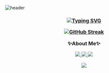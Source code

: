 <!-- Header Content -->
![header](https://capsule-render.vercel.app/api?type=soft&color=gradient&customColorList=27&height=200&section=header&text=TaeJin%20Kim&fontSize=90&fontAlign=50&fontAlignY=40&desc=AI%20developer&descSize=30&descAlignY=75&animation=fadeIn)

  <h3 align="center"><a href="https://git.io/typing-svg"><img src="https://readme-typing-svg.herokuapp.com?font=Fira+Code&pause=1000&center=true&vCenter=true&random=false&width=600&lines=%F0%9F%91%8B+Hello+World!+This+is+Tae+Jin+Kim!" alt="Typing SVG" /></a>

[![GitHub Streak](https://streak-stats.demolab.com?user=jjarajjara&theme=dark&hide_border=true)](https://git.io/streak-stats)

<p align="center">
✨About Me✨

<p align="center">
</a>
    <a href="https://www.instagram.com/taejinjinjarraaa/">
    <img src="https://img.shields.io/badge/follow_Private_Instagram-E4405F?style=social&logo=Instagram&link=https://www.instagram.com/"/>
    <a href="https://www.instagram.com/dev.jjara//">
    <img src="https://img.shields.io/badge/follow_dev_Instagram-E4405F?style=social&logo=Instagram&link=https://www.instagram.com/"/>
    <a href="https://blog.naver.com/jjarajjara1903">
    <img src="https://img.shields.io/badge/follow_Blog-2DB400?style=social&logo=Naver">
  </a>
</p>


<img src="https://img.shields.io/badge/python-3670A0?style=flat-square&logo=Python&logoColor=ffdd54"/>
